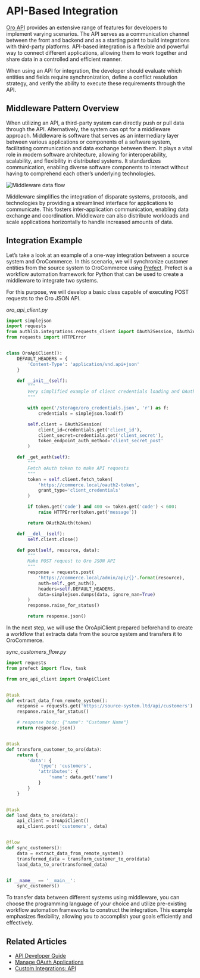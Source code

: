 <a id="dev-integrations-api-based"></a>

# API-Based Integration

[Oro API](../api/index.md#web-api) provides an extensive range of features for developers to implement varying scenarios. The API serves as a communication channel between the front and backend and as a starting point to build integrations with third-party platforms. API-based integration is a flexible and powerful way to connect different applications, allowing them to work together and share data in a controlled and efficient manner.

When using an API for integration, the developer should evaluate which entities and fields require synchronization, define a conflict resolution strategy, and verify the ability to execute these requirements through the API.

## Middleware Pattern Overview

When utilizing an API, a third-party system can directly push or pull data through the API. Alternatively, the system can opt for a middleware approach. Middleware is software that serves as an intermediary layer between various applications or components of a software system, facilitating communication and data exchange between them. It plays a vital role in modern software architecture, allowing for interoperability, scalability, and flexibility in distributed systems. It standardizes communication, enabling diverse software components to interact without having to comprehend each other’s underlying technologies.

![Middleware data flow](img/backend/integrations/api-based/middleware-diagram.svg)

Middleware simplifies the integration of disparate systems, protocols, and technologies by providing a streamlined interface for applications to communicate. This fosters inter-application communication, enabling data exchange and coordination. Middleware can also distribute workloads and scale applications horizontally to handle increased amounts of data.

## Integration Example

Let’s take a look at an example of a one-way integration between a source system and OroCommerce. In this scenario, we will synchronize customer entities from the source system to OroCommerce using <a href="https://www.prefect.io/" target="_blank">Prefect</a>. Prefect is a workflow automation framework for Python that can be used to create a middleware to integrate two systems.

For this purpose, we will develop a basic class capable of executing POST requests to the Oro JSON API.

*oro_api_client.py*
```python
import simplejson
import requests
from authlib.integrations.requests_client import OAuth2Session, OAuth2Auth
from requests import HTTPError


class OroApiClient():
    DEFAULT_HEADERS = {
        'Content-Type': 'application/vnd.api+json'
    }

    def __init__(self):
        """
        Very simplified example of client credentials loading and OAuth2 Session initialization.
        """

        with open('/storage/oro_credentials.json', 'r') as f:
            credentials = simplejson.load(f)

        self.client = OAuth2Session(
            client_id=credentials.get('client_id'),
            client_secret=credentials.get('client_secret'),
            token_endpoint_auth_method='client_secret_post'
        )

    def _get_auth(self):
        """
        Fetch oAuth token to make API requests
        """
        token = self.client.fetch_token(
            'https://commerce.local/oauth2-token',
            grant_type='client_credentials'
        )

        if token.get('code') and 400 <= token.get('code') < 600:
            raise HTTPError(token.get('message'))

        return OAuth2Auth(token)

    def __del__(self):
        self.client.close()

    def post(self, resource, data):
        """
        Make POST request to Oro JSON API
        """
        response = requests.post(
            'https://commerce.local/admin/api/{}'.format(resource),
            auth=self._get_auth(),
            headers=self.DEFAULT_HEADERS,
            data=simplejson.dumps(data, ignore_nan=True)
        )
        response.raise_for_status()

        return response.json()
```

In the next step, we will use the OroApiClient prepared beforehand to create a workflow that extracts data from the source system and transfers it to OroCommerce.

*sync_customers_flow.py*
```python
import requests
from prefect import flow, task

from oro_api_client import OroApiClient


@task
def extract_data_from_remote_system():
    response = requests.get('https://source-system.ltd/api/customers')
    response.raise_for_status()

    # response body: {"name": "Customer Name"}
    return response.json()


@task
def transform_customer_to_oro(data):
    return {
        'data': {
            'type': 'customers',
            'attributes': {
                'name': data.get('name')
            }
        }
    }


@task
def load_data_to_oro(data):
    api_client = OroApiClient()
    api_client.post('customers', data)


@flow
def sync_customers():
    data = extract_data_from_remote_system()
    transformed_data = transform_customer_to_oro(data)
    load_data_to_oro(transformed_data)


if __name__ == '__main__':
    sync_customers()
```

To transfer data between different systems using middleware, you can choose the programming language of your choice and utilize pre-existing workflow automation frameworks to construct the integration. This example emphasizes flexibility, allowing you to accomplish your goals efficiently and effectively.

## Related Articles

* [API Developer Guide](../api/index.md#web-api)
* [Manage OAuth Applications](../../user/back-office/system/user-management/oauth-app.md#oauth-applications)
* [Custom Integrations: API](../../user/integrations/custom/api-integrations.md#custom-integrations-oro-api)

<!-- Frontend -->
